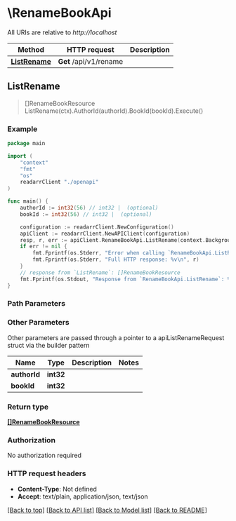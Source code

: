# \RenameBookApi

All URIs are relative to *http://localhost*

Method | HTTP request | Description
------------- | ------------- | -------------
[**ListRename**](RenameBookApi.md#ListRename) | **Get** /api/v1/rename | 



## ListRename

> []RenameBookResource ListRename(ctx).AuthorId(authorId).BookId(bookId).Execute()



### Example

```go
package main

import (
    "context"
    "fmt"
    "os"
    readarrClient "./openapi"
)

func main() {
    authorId := int32(56) // int32 |  (optional)
    bookId := int32(56) // int32 |  (optional)

    configuration := readarrClient.NewConfiguration()
    apiClient := readarrClient.NewAPIClient(configuration)
    resp, r, err := apiClient.RenameBookApi.ListRename(context.Background()).AuthorId(authorId).BookId(bookId).Execute()
    if err != nil {
        fmt.Fprintf(os.Stderr, "Error when calling `RenameBookApi.ListRename``: %v\n", err)
        fmt.Fprintf(os.Stderr, "Full HTTP response: %v\n", r)
    }
    // response from `ListRename`: []RenameBookResource
    fmt.Fprintf(os.Stdout, "Response from `RenameBookApi.ListRename`: %v\n", resp)
}
```

### Path Parameters



### Other Parameters

Other parameters are passed through a pointer to a apiListRenameRequest struct via the builder pattern


Name | Type | Description  | Notes
------------- | ------------- | ------------- | -------------
 **authorId** | **int32** |  | 
 **bookId** | **int32** |  | 

### Return type

[**[]RenameBookResource**](RenameBookResource.md)

### Authorization

No authorization required

### HTTP request headers

- **Content-Type**: Not defined
- **Accept**: text/plain, application/json, text/json

[[Back to top]](#) [[Back to API list]](../README.md#documentation-for-api-endpoints)
[[Back to Model list]](../README.md#documentation-for-models)
[[Back to README]](../README.md)

